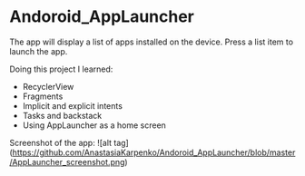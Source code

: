 # Andoroid_AppLauncher
The app will display a list of apps installed on the device. Press a list item to launch the app.

Doing this project I learned:
- RecyclerView
- Fragments
- Implicit and explicit intents
- Tasks and backstack
- Using AppLauncher as a home screen

Screenshot of the app:
![alt tag] (https://github.com/AnastasiaKarpenko/Andoroid_AppLauncher/blob/master/AppLauncher_screenshot.png)


